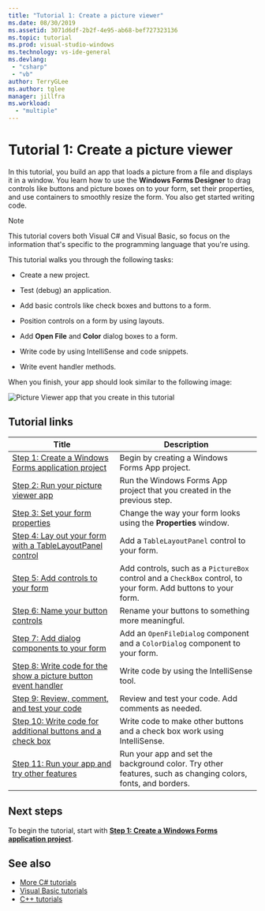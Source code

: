 ```yaml
---
title: "Tutorial 1: Create a picture viewer"
ms.date: 08/30/2019
ms.assetid: 3071d6df-2b2f-4e95-ab68-bef727323136
ms.topic: tutorial
ms.prod: visual-studio-windows
ms.technology: vs-ide-general
ms.devlang:
 - "csharp"
 - "vb"
author: TerryGLee
ms.author: tglee
manager: jillfra
ms.workload:
  - "multiple"
---
```

# Tutorial 1: Create a picture viewer

In this tutorial, you build an app that loads a picture from a file and displays it in a window. You learn how to use the **Windows Forms Designer** to drag controls like buttons and picture boxes on to your form, set their properties, and use containers to smoothly resize the form. You also get started writing code.

> [!NOTE]
> This tutorial covers both Visual C# and Visual Basic, so focus on the information that's specific to the programming language that you're using.

This tutorial walks you through the following tasks:

* Create a new project.

* Test (debug) an application.

* Add basic controls like check boxes and buttons to a form.

* Position controls on a form by using layouts.

* Add **Open File** and **Color** dialog boxes to a form.

* Write code by using IntelliSense and code snippets.

* Write event handler methods.

When you finish, your app should look similar to the following image:

![Picture Viewer app that you create in this tutorial](../ide/media/express_pictureviewerdone.png)

## Tutorial links

|Title|Description|
|-----------|-----------------|
|[Step 1: Create a Windows Forms application project](../ide/step-1-create-a-windows-forms-application-project.md)|Begin by creating a Windows Forms App project.|
|[Step 2: Run your picture viewer app](../ide/step-2-run-your-program.md)|Run the Windows Forms App project that you created in the previous step.|
|[Step 3: Set your form properties](../ide/step-3-set-your-form-properties.md)|Change the way your form looks using the **Properties** window.|
|[Step 4: Lay out your form with a TableLayoutPanel control](../ide/step-4-lay-out-your-form-with-a-tablelayoutpanel-control.md)|Add a `TableLayoutPanel` control to your form.|
|[Step 5: Add controls to your form](../ide/step-5-add-controls-to-your-form.md)|Add controls, such as a `PictureBox` control and a `CheckBox` control, to your form. Add buttons to your form.|
|[Step 6: Name your button controls](../ide/step-6-name-your-button-controls.md)|Rename your buttons to something more meaningful.|
|[Step 7: Add dialog components to your form](../ide/step-7-add-dialog-components-to-your-form.md)|Add an `OpenFileDialog` component and a `ColorDialog` component to your form.|
|[Step 8: Write code for the show a picture button event handler](../ide/step-8-write-code-for-the-show-a-picture-button-event-handler.md)|Write code by using the IntelliSense tool.|
|[Step 9: Review, comment, and test your code](../ide/step-9-review-comment-and-test-your-code.md)|Review and test your code. Add comments as needed.|
|[Step 10: Write code for additional buttons and a check box](../ide/step-10-write-code-for-additional-buttons-and-a-check-box.md)|Write code to make other buttons and a check box work using IntelliSense.|
|[Step 11: Run your app and try other features](../ide/step-11-run-your-program-and-try-other-features.md)|Run your app and set the background color. Try other features, such as changing colors, fonts, and borders.|

## Next steps

To begin the tutorial, start with **[Step 1: Create a Windows Forms application project](../ide/step-1-create-a-windows-forms-application-project.md)**.

## See also

* [More C# tutorials](/visualstudio/get-started/csharp/)
* [Visual Basic tutorials](/visualstudio/get-started/visual-basic/)
* [C++ tutorials](../ide/getting-started-with-cpp-in-visual-studio.md)

